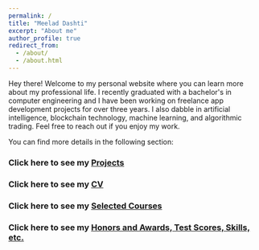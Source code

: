 ```yaml
---
permalink: /
title: "Meelad Dashti"
excerpt: "About me"
author_profile: true
redirect_from:
  - /about/
  - /about.html
---
```


Hey there! Welcome to my personal website where you can learn more about my professional life. I recently graduated with a bachelor's in computer engineering and I have been working on freelance app development projects for over three years. I also dabble in artificial intelligence, blockchain technology, machine learning, and algorithmic trading. Feel free to reach out if you enjoy my work. 

You can find more details in the following section:

### Click here to see my [Projects](/projects/)

### Click here to see my [CV](/cv/)

### Click here to see my [Selected Courses](/selected_courses/)

### Click here to see my [Honors and Awards, Test Scores, Skills, etc.](/honors_and_extra/)



